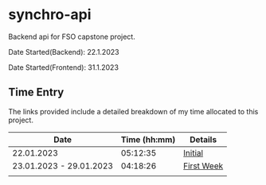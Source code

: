 # synchro-api
Backend api for FSO capstone project.

Date Started(Backend): 22.1.2023

Date Started(Frontend): 31.1.2023

## Time Entry
The links provided include a detailed breakdown of my time allocated to this project.

| Date                    | Time (hh:mm) | Details    |
|-------------------------|-----------------|------------|
| 22.01.2023              | 05:12:35        | [Initial](https://app.clockify.me/shared/63d83b4231f27776430a0a49)|
| 23.01.2023 - 29.01.2023 | 04:18:26        | [First Week](https://app.clockify.me/shared/63d83b6e4dd73c4f11b8da8b)|
|                         |                 |            |
